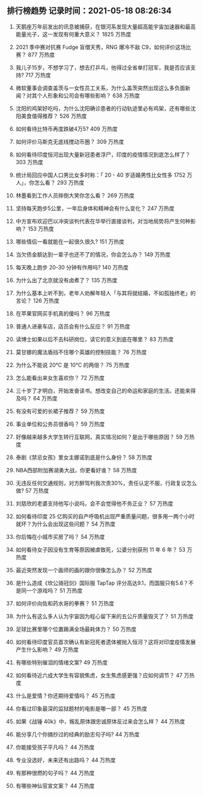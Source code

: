 
## 排行榜趋势 记录时间：2021-05-18 08:26:34
  
  1. 天鹅座万年前发出的讯息被捕获，在银河系发现大量超高能宇宙加速器和最高能量光子，这一发现有何重大意义？ 1825 万热度
    
  2. 2021 季中赛对抗赛 Fudge 盲僧天秀，RNG 爆冷不敌 C9，如何评价这场比赛？ 877 万热度
    
  3. 我儿子15岁，不想学习了，想去打乒乓，他得过全省单打冠军，我是否应该支持? 717 万热度
    
  4. 微软董事会调查盖茨与一女性员工关系，为什么盖茨突然出现这么多负面新闻？对其个人形象和公司会有哪些影响？ 638 万热度
    
  5. 沈阳的鸡架好吃吗，为什么沈阳确诊患者的行动轨迹里必有鸡架，还有哪些沈阳美食值得推荐？ 526 万热度
    
  6. 如何看待比特币再度跌破4万5? 409 万热度
    
  7. 如何评价马斯克无底线搅动币圈？ 309 万热度
    
  8. 如何看待印度恒河出现大量新冠患者浮尸，印度的疫情情况到底怎么样了？ 303 万热度
    
  9. 统计局回应中国人口男比女多时称：「 20 - 40 岁适婚男性比女性多 1752 万人」，你怎么看？ 293 万热度
    
  10. 林墨看到工作人员摔倒大笑你怎么看？ 269 万热度
    
  11. 坚持每天跑步5公里，一年后身体和精神会有什么变化？ 247 万热度
    
  12. 中方宣布欢迎巴以冲突谈判代表在华举行直接谈判，对当地局势将产生何种影响？ 153 万热度
    
  13. 哪些情侣一看就能在一起很久很久? 151 万热度
    
  14. 当欠债金额达到一辈子也还不了的情况，你会怎么办？ 149 万热度
    
  15. 每天晚上跑步 20-30 分钟有作用吗? 140 万热度
    
  16. 为什么出了北京就没有卤煮了？ 135 万热度
    
  17. 为什么基本上听不到，老年人劝解年轻人「与其将就结婚，不如孤独终老」的言论？ 126 万热度
    
  18. 在苹果官网买手机真的傻吗？ 96 万热度
    
  19. 普通人进豪车店，店员会有什么反应？ 91 万热度
    
  20. 读博士如果以后不去科研岗位，读它的意义到底在哪里？ 83 万热度
    
  21. 莫甘娜的魔法盾挡不住哪个英雄的控制技能？ 76 万热度
    
  22. 为什么不能说 20℃ 是 10℃ 的两倍？ 75 万热度
    
  23. 怎么能看出来女生喜欢你？ 72 万热度
    
  24. 三十岁了才明白，开始发奋读书。想改变自己的命运和家庭的生活。还能来得及吗？ 64 万热度
    
  25. 有没有可爱的长裙子推荐？ 59 万热度
    
  26. 事业单位和公务员很香吗？ 59 万热度
    
  27. 好像越来越多大学生转行互联网，真实情况如何？是出于哪些原因？ 59 万热度
    
  28. 泰剧《禁忌女孩》里女主娜诺到底是什么身份？ 58 万热度
    
  29. NBA西部附加赛湖勇大战，你更看好谁？ 58 万热度
    
  30. 无违反任何交通规则，对方醉驾判我次责30%，责任认定不服，行政复议怎么做? 57 万热度
    
  31. 刘慈欣的老婆支持他写小说吗，会不会觉得他不务正业？ 57 万热度
    
  32. 如何看待印度 25 亿购买的自产呼吸机出现严重质量问题，很多用一两个小时就坏？为什么会出现这些问题？ 54 万热度
    
  33. 你后悔在小城市买房了吗？ 54 万热度
    
  34. 如何看待女子因没有生育等原因被虐致死，公婆分别获刑 11 年 6 年？ 53 万热度
    
  35. 最近突然发现一个画师的画的跟你很像怎么办？ 52 万热度
    
  36. 是什么造成《坎公骑冠剑》国际服 TapTap 评分高达9.1，而国服只有5.6？不是同一个游戏吗？ 51 万热度
    
  37. 如何评价向佐和药水哥的拳赛？ 51 万热度
    
  38. 为什么有这么多人认为宇宙因为程心留下来的五公斤质量毁灭了？ 51 万热度
    
  39. 足球比赛里哪个位置踢满全场最耗体力？ 50 万热度
    
  40. 如何看待印度官员首次确认有新冠死者遗体被抛入恒河？这将对印度疫情发展产生什么影响？ 49 万热度
    
  41. 有哪些特别催泪的情绪文案? 49 万热度
    
  42. 如何看待近六成大学生有容貌焦虑，女生焦虑感更强？应如何调节？ 47 万热度
    
  43. 什么是爱情？你还期待爱情吗？ 45 万热度
    
  44. 你看过印象最深的监狱题材的电影是哪一部？ 45 万热度
    
  45. 如果《战锤 40k》中，叛乱原体跟忠诚原体反过来会怎么样？ 44 万热度
    
  46. 能分享几个你摘抄过的经典的励志句子吗? 44 万热度
    
  47. 你能接受孩子平凡吗？ 44 万热度
    
  48. 专业没选好，未来还有出路吗？ 44 万热度
    
  49. 有那种很燃的句子吗？ 44 万热度
    
  50. 有哪些神仙官宣文案？ 44 万热度
    